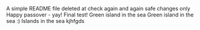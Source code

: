 A simple README file
deleted at
check again
and again
safe changes only
Happy passover - yay!
Final test!
Green island in the sea
Green island in the sea :)
Islands in the sea
kjhfgds
